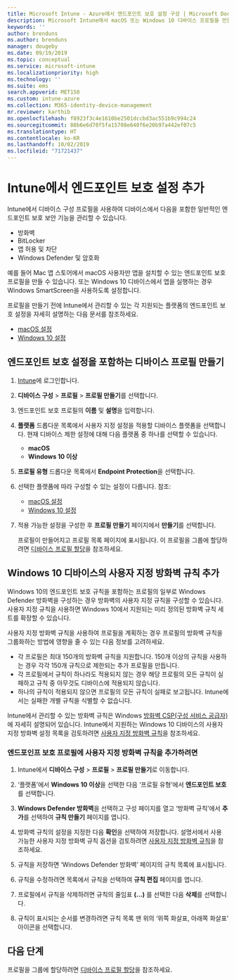 ```yaml
---
title: Microsoft Intune - Azure에서 엔드포인트 보호 설정 구성 | Microsoft Docs
description: Microsoft Intune에서 macOS 또는 Windows 10 디바이스 프로필을 만들 경우 엔드포인트 보호 설정을 만듭니다.
keywords: ''
author: brenduns
ms.author: brenduns
manager: dougeby
ms.date: 09/19/2019
ms.topic: conceptual
ms.service: microsoft-intune
ms.localizationpriority: high
ms.technology: ''
ms.suite: ems
search.appverid: MET150
ms.custom: intune-azure
ms.collection: M365-identity-device-management
mr.reviewer: karthib
ms.openlocfilehash: f8923f3c4e1610be2501dccbd3ac551b9c994c24
ms.sourcegitcommit: 88b6e6d70f5fa15708e640f6e20b97a442ef07c5
ms.translationtype: HT
ms.contentlocale: ko-KR
ms.lasthandoff: 10/02/2019
ms.locfileid: "71721437"
---
```

# <a name="add-endpoint-protection-settings-in-intune"></a>Intune에서 엔드포인트 보호 설정 추가  

Intune에서 디바이스 구성 프로필을 사용하여 디바이스에서 다음을 포함한 일반적인 엔드포인트 보호 보안 기능을 관리할 수 있습니다.  
- 방화벽   
- BitLocker  
- 앱 허용 및 차단  
- Windows Defender 및 암호화  

예를 들어 Mac 앱 스토어에서 macOS 사용자만 앱을 설치할 수 있는 엔드포인트 보호 프로필을 만들 수 있습니다. 또는 Windows 10 디바이스에서 앱을 실행하는 경우 Windows SmartScreen을 사용하도록 설정합니다.  

프로필을 만들기 전에 Intune에서 관리할 수 있는 각 지원되는 플랫폼의 엔드포인트 보호 설정을 자세히 설명하는 다음 문서를 참조하세요.  
   - [macOS 설정](endpoint-protection-macos.md)  
   - [Windows 10 설정](endpoint-protection-windows-10.md)  

## <a name="create-a-device-profile-containing-endpoint-protection-settings"></a>엔드포인트 보호 설정을 포함하는 디바이스 프로필 만들기  

1. [Intune](https://go.microsoft.com/fwlink/?linkid=2090973)에 로그인합니다.  
3. **디바이스 구성** > **프로필** > **프로필 만들기**를 선택합니다.  
4. 엔드포인트 보호 프로필의 **이름** 및 **설명**을 입력합니다.  
5. **플랫폼** 드롭다운 목록에서 사용자 지정 설정을 적용할 디바이스 플랫폼을 선택합니다. 현재 디바이스 제한 설정에 대해 다음 플랫폼 중 하나를 선택할 수 있습니다.  
   - **macOS**  
   - **Windows 10 이상**  
6. **프로필 유형** 드롭다운 목록에서 **Endpoint Protection**을 선택합니다.  
7. 선택한 플랫폼에 따라 구성할 수 있는 설정이 다릅니다. 참조:  
   - [macOS 설정](endpoint-protection-macos.md)  
   - [Windows 10 설정](endpoint-protection-windows-10.md)  

8. 적용 가능한 설정을 구성한 후 **프로필 만들기** 페이지에서 **만들기**를 선택합니다.  

   프로필이 만들어지고 프로필 목록 페이지에 표시됩니다. 이 프로필을 그룹에 할당하려면 [디바이스 프로필 할당](../configuration/device-profile-assign.md)을 참조하세요.  

## <a name="add-custom-firewall-rules-for-windows-10-devices"></a>Windows 10 디바이스의 사용자 지정 방화벽 규칙 추가  

Windows 10의 엔드포인트 보호 규칙을 포함하는 프로필의 일부로 Windows Defender 방화벽을 구성하는 경우 방화벽의 사용자 지정 규칙을 구성할 수 있습니다. 사용자 지정 규칙을 사용하면 Windows 10에서 지원되는 미리 정의된 방화벽 규칙 세트를 확장할 수 있습니다.  

사용자 지정 방화벽 규칙을 사용하여 프로필을 계획하는 경우 프로필의 방화벽 규칙을 그룹화하는 방법에 영향을 줄 수 있는 다음 정보를 고려하세요.  
- 각 프로필은 최대 150개의 방화벽 규칙을 지원합니다. 150개 이상의 규칙을 사용하는 경우 각각 150개 규칙으로 제한되는 추가 프로필을 만듭니다.  
- 각 프로필에서 규칙이 하나라도 적용되지 않는 경우 해당 프로필의 모든 규칙이 실패하고 규칙 중 아무것도 디바이스에 적용되지 않습니다.  
- 하나의 규칙이 적용되지 않으면 프로필의 모든 규칙이 실패로 보고됩니다. Intune에서는 실패한 개별 규칙을 식별할 수 없습니다.  

Intune에서 관리할 수 있는 방화벽 규칙은 Windows [방화벽 CSP(구성 서비스 공급자)]( https://docs.microsoft.com/windows/client-management/mdm/firewall-csp)에 자세히 설명되어 있습니다. Intune에서 지원하는 Windows 10 디바이스의 사용자 지정 방화벽 설정 목록을 검토하려면 [사용자 지정 방화벽 규칙](endpoint-protection-windows-10.md#firewall-rules)을 참조하세요.  

### <a name="to-add-custom-firewall-rules-to-an-endpoint-protection-profile"></a>엔드포인프 보호 프로필에 사용자 지정 방화벽 규칙을 추가하려면  

1. Intune에서 **디바이스 구성** > **프로필** > **프로필 만들기**로 이동합니다.  

2. ‘플랫폼’에서 **Windows 10 이상**을 선택한 다음 ‘프로필 유형’에서 **엔드포인트 보호**를 선택합니다.    

3. **Windows Defender 방화벽**을 선택하고 구성 페이지를 열고 ‘방화벽 규칙’에서 **추가**를 선택하여 **규칙 만들기** 페이지를 엽니다.   

4. 방화벽 규칙의 설정을 지정한 다음 **확인**을 선택하여 저장합니다. 설명서에서 사용 가능한 사용자 지정 방화벽 규칙 옵션을 검토하려면 [사용자 지정 방화벽 규칙](endpoint-protection-windows-10.md#firewall-rules)을 참조하세요.  

5. 규칙을 저장하면 ‘Windows Defender 방화벽’ 페이지의 규칙 목록에 표시됩니다.   

6. 규칙을 수정하려면 목록에서 규칙을 선택하여 **규칙 편집** 페이지를 엽니다.  

7. 프로필에서 규칙을 삭제하려면 규칙의 줄임표 **(…)** 를 선택한 다음 **삭제**를 선택합니다.  

8. 규칙이 표시되는 순서를 변경하려면 규칙 목록 맨 위의 ‘위쪽 화살표, 아래쪽 화살표’ 아이콘을 선택합니다.   


## <a name="next-steps"></a>다음 단계  

프로필을 그룹에 할당하려면 [디바이스 프로필 할당](../configuration/device-profile-assign.md)을 참조하세요.  
